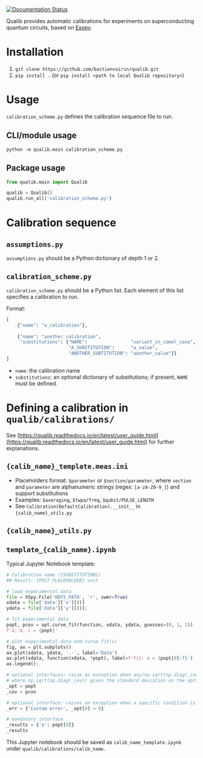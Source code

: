 [![Documentation Status](https://readthedocs.org/projects/qualib/badge/?version=latest)](https://qualib.readthedocs.io/en/latest/?badge=latest)

Qualib provides automatic calibrations for experiments on superconducting quantum circuits, based on [Exopy](https://github.com/Exopy/exopy).

# Installation

1. `git clone https://github.com/bastienvoirin/qualib.git`
1. `pip install .` (or `pip install <path to local Qualib repository>`)

# Usage


`calibration_scheme.py` defines the calibration sequence file to run.

## CLI/module usage

```
python -m qualib.main calibration_scheme.py
```


## Package usage

```python
from qualib.main import Qualib

qualib = Qualib()
qualib.run_all('calibration_scheme.py')
```

# Calibration sequence

## `assumptions.py`

`assumptions.py` should be a Python dictionary of depth 1 or 2.

## `calibration_scheme.py`

`calibration_scheme.py` should be a Python list. Each element of this list specifies a calibration to run.

Format:

```python
[
    {"name": "a_calibration"},
    
    {"name": "another_calibration",
     "substitutions": {"NAME":                "variant_in_camel_case",
                       "A_SUBSTITUTION":      "a_value",
                       "ANOTHER_SUBTITUTION": "another_value"}}
]
```

* `name`: the calibration name
* `substitutions`: an optional dictionary of substitutions; if present, `NAME` must be defined.


# Defining a calibration in `qualib/calibrations/`

See [https://qualib.readthedocs.io/en/latest/user_guide.html](https://qualib.readthedocs.io/en/latest/user_guide.html) for further explanations.

## `{calib_name}_template.meas.ini`

- Placeholders format: `$parameter` or `$section/parameter`, where `section` and `parameter` are alphanumeric strings (regex: `[a-zA-Z0-9_]`) and support substitutions
- Examples: `$averaging`, `$twpa/freq`, `$qubit/PULSE_LENGTH`
- See `Calibration(DefaultCalibration).__init__` in `{calib_name}_utils.py`

## `{calib_name}_utils.py`

## `template_{calib_name}.ipynb`

Typical Jupyter Notebook template:

```python
# Calibration name ({SUBSTITUTION})
## Result: {POST_PLACEHOLDER} unit

# load experimental data
file = h5py.File('HDF5_PATH', 'r', swmr=True)
xdata = file['data']['x'][()]
ydata = file['data']['y'][()];

# fit experimental data
popt, pcov = opt.curve_fit(function, xdata, ydata, guesses=(0, 1, 2))
f'a, b, c = {popt}'

# plot experimental data and curve fit(s)
fig, ax = plt.subplots()
ax.plot(xdata, ydata, '.-', label='Data')
ax.plot(xdata, function(xdata, *popt), label=f'Fit: a = {popt[0]:f}')
ax.legend();

# optional interfaces: raise an exception when any(np.sqrt(np.diag(_cov)) >= 0.05*_opt)
# where np.sqrt(np.diag(_cov)) gives the standard deviation on the optimized parameters
_opt = popt
_cov = pcov

# optional interface: raises an exception when a specific condition is met
_err = {'Custom error', _opt[0] < 0}

# mandatory interface
_results = {'a': popt[0]}
_results
```

This Jupyter notebook should be saved as `calib_name_template.ipynb` under `qualib/calibrations/calib_name`.
